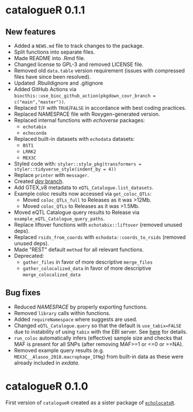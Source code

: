 # catalogueR 0.1.1

## New features

* Added a `NEWS.md` file to track changes to the package.
* Split functions into separate files.
* Made README into .Rmd file.
* Changed license to GPL-3 and removed LICENSE file. 
* Removed old `data.table` version requirement
(issues with compressed files have since been resolved).
* Updated .Rbuildignore and .gitignore
* Added GitHub Actions via 
`biocthis::use_bioc_github_action(pkgdown_covr_branch = c("main","master"))`.  
* Replaced `T`/`F` with `TRUE`/`FALSE` in accordance with best coding practices.
* Replaced NAMESPACE file with Roxygen-generated version. 
* Replaced internal functions with *echoverse* packages:
  - `echotabix`
  - `echoconda` 
* Replaced built-in datasets with `echodata` datasets:
  - `BST1`
  - `LRRK2` 
  - `MEX3C`
* Styled code with: 
`styler::style_pkg(transformers = styler::tidyverse_style(indent_by = 4))` 
* Replace `printer` with `messager`. 
* Created [*dev* branch](https://github.com/RajLabMSSM/catalogueR/tree/dev). 
* Add GTEX_v8 metadata to `eQTL_Catalogue.list_datasets`. 
* Example coloc results now accessed via `get_coloc_QTLs`: 
  - Moved `coloc_QTLs_full` to Releases as it was >12Mb. 
  - Moved `coloc_QTLs` to Releases as it was >1.5Mb. 
* Moved eQTL Catalogue query results to Release via
`example_eQTL_Catalogue_query_paths`. 
* Replace liftover functions with `echotabix::liftover` 
(removed unused deps). 
* Replaced `rsids_from_coords` with `echodata::coords_to_rsids` 
(removed unused deps). 
* Made "REST" default `method` for all relevant functions.
* Deprecated:
  - `gather_files` in favor of more descriptive `merge_files`
  - `gather_colocalized_data` in favor of more descriptive
  `merge_colocalized_data`

## Bug fixes

* Reduced *NAMESPACE* by properly exporting functions. 
* Removed `library` calls within functions. 
* Added `requireNamespace` where suggests are used.
* Changed `eQTL_Catalogue.query` so that the default is `use_tabix=FALSE` due to 
instability of using `tabix` with the EBI server. See [here](https://github.com/RajLabMSSM/catalogueR/issues/5) for details. 
* `run_coloc` automatically infers (effective) sample size and checks that MAF
is present for all SNPs (after removing MAF>=1 or <=0 or ==NA).
* Removed example query results (e.g. `MEX3C__Alasoo_2018.macrophage_IFNg`) 
from built-in data as these were already included in *exdata*.


# catalogueR 0.1.0

First version of `catalogueR` created as a sister package of [`echolocatoR`](https://github.com/RajLabMSSM/echolocatoR). 